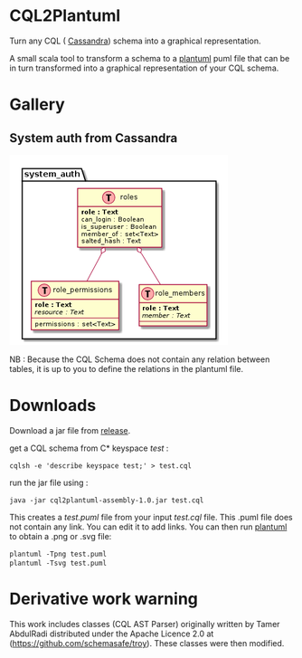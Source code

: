 CQL2Plantuml
============


Turn any CQL ( [Cassandra](http://cassandra.apache.org/)) schema into a graphical representation.

A small scala tool to transform a schema to a [plantuml](http://plantuml.com/) puml file that can be in turn transformed into a graphical representation of your CQL schema.


Gallery
=======

## System auth from Cassandra

![system auth](examples/system_auth/system_auth.png)

NB : Because the CQL Schema does not contain any relation between tables, it is up to you to define the relations in the plantuml file.

Downloads
=========

Download a jar file from [release](https://github.com/lbruand/cql2plantuml/releases).

get a CQL schema from C* keyspace _test_ :

```
cqlsh -e 'describe keyspace test;' > test.cql
```

run the jar file using :

```
java -jar cql2plantuml-assembly-1.0.jar test.cql
```

This creates a *test.puml* file from your input *test.cql* file.
This .puml file does not contain any link.
You can edit it to add links.
You can then run [plantuml](http://plantuml.com/) to obtain a .png or .svg file:

```
plantuml -Tpng test.puml
plantuml -Tsvg test.puml
```


Derivative work warning
=======================

This work includes classes (CQL AST Parser) originally written by Tamer AbdulRadi distributed under the Apache Licence 2.0 at (https://github.com/schemasafe/troy). These classes were then modified.



